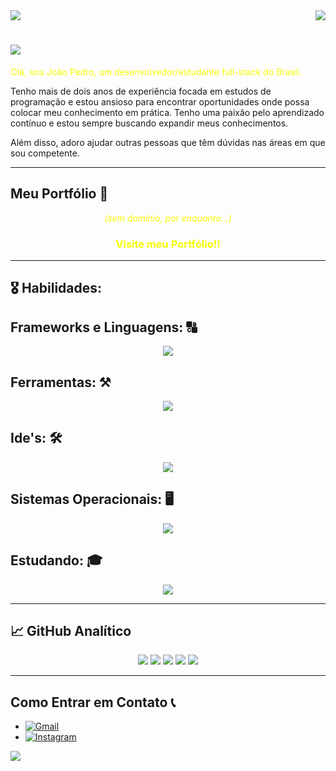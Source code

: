 <img align="center" src="https://capsule-render.vercel.app/api?type=waving&height=100&color=gradient&section=header">
<img align="right" src="https://visitor-badge.laobi.icu/badge?page_id=EstruttiJP.visitor-badge&left_color=blue&right_color=red" />

# <img src="https://readme-typing-svg.demolab.com/?lines=Bem+Vindo+ao+meu+perfil!;Espero+que+você+goste!">


<p style="color: #f4fc03;">
Olá, sou João Pedro, um desenvolvedor/estudante full-stack do Brasil.

Tenho mais de dois anos de experiência focada em estudos de programação e estou ansioso para encontrar oportunidades onde possa colocar meu conhecimento em prática. Tenho uma paixão pelo aprendizado contínuo e estou sempre buscando expandir meus conhecimentos.

Além disso, adoro ajudar outras pessoas que têm dúvidas nas áreas em que sou competente.
</p>

<hr>

## Meu Portfólio 🚀

<p align="center" style="color: #f4fc03; font-style: italic;">(sem domínio, por enquanto...)</p>

<div align="center">
  <a href="https://estruttijp.netlify.app" style="text-decoration: none;">
    <h3 style="color: #f4fc03;"> Visite meu Portfólio!! </h3>
  </a>
</div>

<hr>

## 🎖️ Habilidades:

## Frameworks e Linguagens: 🔠
<p align="center">
  <a href="https://skillicons.dev">
    <img src="https://skillicons.dev/icons?i=html,css,js,ts,php,mysql,java,jquery,bootstrap,tailwind,angular,react,spring,laravel"/>
  </a>
</p>

## Ferramentas: ⚒️
<p align="center">
  <a href="https://skillicons.dev">
    <img src="https://skillicons.dev/icons?i=aws,git,github,githubactions,postman,stackoverflow,npm,maven,docker"/>
  </a>
</p>

## Ide's: 🛠️
<p align="center">
  <a href="https://skillicons.dev">
    <img src="https://skillicons.dev/icons?i=vscode,idea,phpstorm,eclipse,visualstudio"/>
  </a>
</p>

## Sistemas Operacionais: 🖥️
<p align="center">
  <a href="https://skillicons.dev">
    <img src="https://skillicons.dev/icons?i=mint,ubuntu,linux,windows"/>
  </a>
</p>

## Estudando: 🎓
  <p align="center">
    <a href="https://skillicons.dev">
      <img src="https://skillicons.dev/icons?i=aws,kubernetes,nodejs,python,ts"/>
    </a>
  </p>
  
<hr>



## 📈 GitHub Analítico


<p align="center">
        <img src="https://github-profile-summary-cards.vercel.app/api/cards/profile-details?username=EstruttiJP&theme=tokyonight">
        <img src="https://github-profile-summary-cards.vercel.app/api/cards/repos-per-language?username=EstruttiJP&theme=tokyonight">
        <img src="https://github-profile-summary-cards.vercel.app/api/cards/most-commit-language?username=EstruttiJP&theme=tokyonight">
        <img src="https://github-profile-summary-cards.vercel.app/api/cards/stats?username=EstruttiJP&theme=tokyonight">
        <img src="https://github-profile-summary-cards.vercel.app/api/cards/productive-time?username=EstruttiJP&theme=tokyonight">
</p>

<hr>

## Como Entrar em Contato 📞
- [![Gmail](https://img.shields.io/badge/Gmail-0F0F0F?style=for-the-badge&logo=gmail&logoColor=EA4335)](mailto:estruttijp.dev@gmail.com)
- [![Instagram](https://img.shields.io/badge/Instagram-0F0F0F?style=for-the-badge&logo=Instagram&logoColor=00CED1)](https://www.instagram.com/jaojao_sk8)


<img align="center" src="https://capsule-render.vercel.app/api?type=waving&height=100&color=gradient&section=footer">

